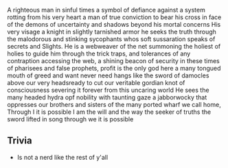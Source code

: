 A righteous man in sinful times a symbol of defiance against a system rotting from his very heart a man of true conviction to bear his cross in face of the demons of uncertainty and shadows beyond his mortal concerns His very visage a knight in slightly tarnished armor he seeks the truth through the malodorous and stinking sycophants whos soft sussaration speaks of secrets and Slights. He is a webweaver of the net summoning the holiest of holies to guide him through the trick traps, and tolerances of any contraption accessing the web, a shining beacon of security in these times of pharisees and false prophets, profit is the only god here a many tongued mouth of greed and want never need hangs like the sword of damocles above our very headsready to cut our veritable gordian knot of consciousness severing it forever from this uncaring world He sees the many headed hydra opf nobility with taunting gaze a jabborwocky that oppresses our brothers and sisters of the many ported wharf we call home, Through I it is possible I am the will and the way the seeker of truths the sword lifted in song through we it is possible

## Trivia

* Is not a nerd like the rest of y'all